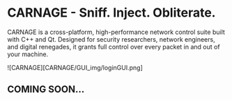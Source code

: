 # CARNAGE - Sniff. Inject. Obliterate.

CARNAGE is a cross-platform, high-performance network control suite built with C++ and Qt. Designed for security researchers, network engineers, and digital renegades, it grants full control over every packet in and out of your machine.

![CARNAGE][CARNAGE/GUI_img/loginGUI.png]

## COMING SOON...
